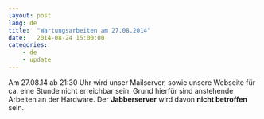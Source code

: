 ```yaml
---
layout: post
lang: de
title:  "Wartungsarbeiten am 27.08.2014"
date:   2014-08-24 15:00:00
categories:
    - de
    - update
---
```

Am 27.08.14 ab 21:30 Uhr wird unser Mailserver, sowie unsere Webseite für ca. eine Stunde nicht erreichbar sein. Grund hierfür sind anstehende Arbeiten an der Hardware. Der **Jabberserver** wird davon **nicht betroffen** sein.
